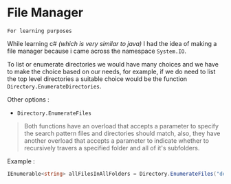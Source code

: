 # File Manager
`For learning purposes`

While learning c# _(which is very similar to java)_ I had the idea of making a file manager because i came across the namespace `System.IO`. 

To list or enumerate directories we would have many choices and we have to make the choice based on our needs, for example, if we do need to list the top level directories a suitable choice would be the function `Directory.EnumerateDirectories`. 

Other options : 
- `Directory.EnumerateFiles`

> Both functions have an overload that accepts a parameter to specify the search pattern files and directories should match, also, they have another overload that accepts a parameter to indicate whether to recursively travers a specified folder and all of it's subfolders. 

Example : 
```cs
IEnumerable<string> allFilesInAllFolders = Directory.EnumerateFiles("desktop", "*.txt", SearchOption.AllDirectories);
```


